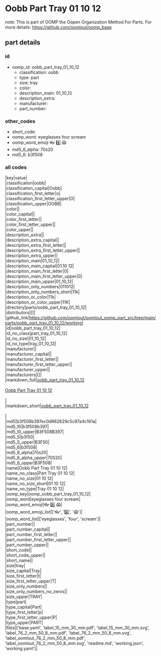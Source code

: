 # Oobb Part Tray 01 10 12  

note: This is part of OOMP the Oopen Organization Method For Parts. For more details: https://github.com/oomlout/oomp_base

##  part details





### id
* oomp_id: oobb_part_tray_01_10_12
  * classification: oobb
  * type: part
  * size: tray
  * color: 
  * description_main: 01_10_12
  * description_extra: 
  * manufacturer: 
  * part_number: 

### other_codes
* short_code: 
* oomp_word: eyeglasses four scream
* oomp_word_emoji :eyeglasses: :four: :scream:
* md5_6_alpha: 70s20
* md5_6: b3f508

### all codes 
|key|value|  
|classification|oobb|  
|classification_capital|Oobb|  
|classification_first_letter|o|  
|classification_first_letter_upper|O|  
|classification_upper|OOBB|  
|color||  
|color_capital||  
|color_first_letter||  
|color_first_letter_upper||  
|color_upper||  
|description_extra||  
|description_extra_capital||  
|description_extra_first_letter||  
|description_extra_first_letter_upper||  
|description_extra_upper||  
|description_main|01_10_12|  
|description_main_capital|01.10 12|  
|description_main_first_letter|0|  
|description_main_first_letter_upper|0|  
|description_main_upper|01_10_12|  
|description_only_numbers|011012|  
|description_only_numbers_short|11k|  
|description_or_color|11k|  
|description_or_color_upper|11K|  
|directory|parts/oobb_part_tray_01_10_12|  
|distributors|[]|  
|github_link|https://github.com/oomlout/oomlout_oomp_part_src/tree/main/parts/oobb_part_tray_01_10_12/working|  
|id|oobb_part_tray_01_10_12|  
|id_no_class|part_tray_01_10_12|  
|id_no_size|01_10_12|  
|id_no_type|tray_01_10_12|  
|manufacturer||  
|manufacturer_capital||  
|manufacturer_first_letter||  
|manufacturer_first_letter_upper||  
|manufacturer_upper||  
|manufacturers|[]|  
|markdown_full|[oobb_part_tray_01_10_12](https://github.com/oomlout/oomlout_oomp_part_src/tree/main/parts/oobb_part_tray_01_10_12/working)<br>[](https://github.com/oomlout/oomlout_oomp_part_src/tree/main/parts/oobb_part_tray_01_10_12/working)<br>[Oobb Part Tray 01 10 12](https://github.com/oomlout/oomlout_oomp_part_src/tree/main/parts/oobb_part_tray_01_10_12/working)<br><br>|  
|markdown_short|[oobb_part_tray_01_10_12](https://github.com/oomlout/oomlout_oomp_part_src/tree/main/parts/oobb_part_tray_01_10_12/working)<br><br>|  
|md5|b3f508b397ec0d962629c5c97a4c161a|  
|md5_10|b3f508b397|  
|md5_10_upper|B3F508B397|  
|md5_5|b3f50|  
|md5_5_upper|B3F50|  
|md5_6|b3f508|  
|md5_6_alpha|70s20|  
|md5_6_alpha_upper|70S20|  
|md5_6_upper|B3F508|  
|name|Oobb Part Tray 01 10 12|  
|name_no_class|Part Tray 01 10 12|  
|name_no_size|01 10 12|  
|name_no_size_short|01 10 12|  
|name_no_type|Tray 01 10 12|  
|oomp_key|oomp_oobb_part_tray_01_10_12|  
|oomp_word|eyeglasses four scream|  
|oomp_word_emoji|:eyeglasses: :four: :scream:|  
|oomp_word_emoji_list|[':eyeglasses:', ':four:', ':scream:']|  
|oomp_word_list|['eyeglasses', 'four', 'scream']|  
|part_number||  
|part_number_capital||  
|part_number_first_letter||  
|part_number_first_letter_upper||  
|part_number_upper||  
|short_code||  
|short_code_upper||  
|short_name||  
|size|tray|  
|size_capital|Tray|  
|size_first_letter|t|  
|size_first_letter_upper|T|  
|size_only_numbers||  
|size_only_numbers_no_zeros||  
|size_upper|TRAY|  
|type|part|  
|type_capital|Part|  
|type_first_letter|p|  
|type_first_letter_upper|P|  
|type_upper|PART|  
|files|['base.yaml', 'label_15_mm_30_mm.pdf', 'label_15_mm_30_mm.svg', 'label_76_2_mm_50_8_mm.pdf', 'label_76_2_mm_50_8_mm.svg', 'label_oomlout_76_2_mm_50_8_mm.pdf', 'label_oomlout_76_2_mm_50_8_mm.svg', 'readme.md', 'working.json', 'working.yaml']|  
